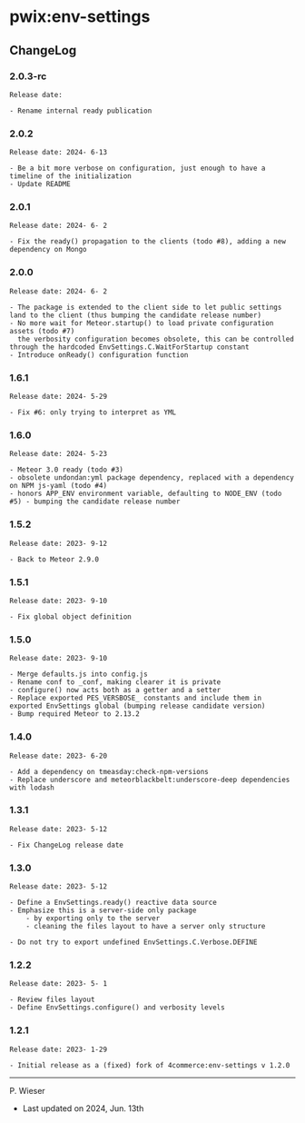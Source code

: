 # pwix:env-settings

## ChangeLog

### 2.0.3-rc

    Release date: 

    - Rename internal ready publication

### 2.0.2

    Release date: 2024- 6-13

    - Be a bit more verbose on configuration, just enough to have a timeline of the initialization
    - Update README

### 2.0.1

    Release date: 2024- 6- 2

    - Fix the ready() propagation to the clients (todo #8), adding a new dependency on Mongo

### 2.0.0

    Release date: 2024- 6- 2

    - The package is extended to the client side to let public settings land to the client (thus bumping the candidate release number)
    - No more wait for Meteor.startup() to load private configuration assets (todo #7)
      the verbosity configuration becomes obsolete, this can be controlled through the hardcoded EnvSettings.C.WaitForStartup constant
    - Introduce onReady() configuration function

### 1.6.1

    Release date: 2024- 5-29

    - Fix #6: only trying to interpret as YML

### 1.6.0

    Release date: 2024- 5-23

    - Meteor 3.0 ready (todo #3)
    - obsolete undondan:yml package dependency, replaced with a dependency on NPM js-yaml (todo #4)
    - honors APP_ENV environment variable, defaulting to NODE_ENV (todo #5) - bumping the candidate release number

### 1.5.2

    Release date: 2023- 9-12

    - Back to Meteor 2.9.0

### 1.5.1

    Release date: 2023- 9-10

    - Fix global object definition

### 1.5.0

    Release date: 2023- 9-10

    - Merge defaults.js into config.js
    - Rename conf to _conf, making clearer it is private
    - configure() now acts both as a getter and a setter
    - Replace exported PES_VERSBOSE_ constants and include them in exported EnvSettings global (bumping release candidate version)
    - Bump required Meteor to 2.13.2

### 1.4.0

    Release date: 2023- 6-20

    - Add a dependency on tmeasday:check-npm-versions
    - Replace underscore and meteorblackbelt:underscore-deep dependencies with lodash

### 1.3.1

    Release date: 2023- 5-12

    - Fix ChangeLog release date

### 1.3.0

    Release date: 2023- 5-12

    - Define a EnvSettings.ready() reactive data source
    - Emphasize this is a server-side only package
        - by exporting only to the server
        - cleaning the files layout to have a server only structure

    - Do not try to export undefined EnvSettings.C.Verbose.DEFINE

### 1.2.2

    Release date: 2023- 5- 1

    - Review files layout
    - Define EnvSettings.configure() and verbosity levels

### 1.2.1

    Release date: 2023- 1-29

    - Initial release as a (fixed) fork of 4commerce:env-settings v 1.2.0

---
P. Wieser
- Last updated on 2024, Jun. 13th
